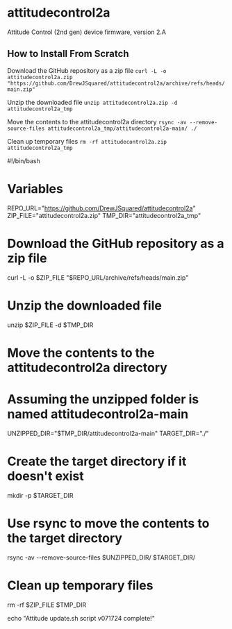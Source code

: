 # attitudecontrol2a
 
Attitude Control (2nd gen) device firmware, version 2.A


## How to Install From Scratch
Download the GitHub repository as a zip file
`curl -L -o attitudecontrol2a.zip "https://github.com/DrewJSquared/attitudecontrol2a/archive/refs/heads/main.zip"`

Unzip the downloaded file
`unzip attitudecontrol2a.zip -d attitudecontrol2a_tmp`

Move the contents to the attitudecontrol2a directory
`rsync -av --remove-source-files attitudecontrol2a_tmp/attitudecontrol2a-main/ ./`

Clean up temporary files
`rm -rf attitudecontrol2a.zip attitudecontrol2a_tmp`






#!/bin/bash

# Variables
REPO_URL="https://github.com/DrewJSquared/attitudecontrol2a"
ZIP_FILE="attitudecontrol2a.zip"
TMP_DIR="attitudecontrol2a_tmp"

# Download the GitHub repository as a zip file
curl -L -o $ZIP_FILE "$REPO_URL/archive/refs/heads/main.zip"

# Unzip the downloaded file
unzip $ZIP_FILE -d $TMP_DIR

# Move the contents to the attitudecontrol2a directory
# Assuming the unzipped folder is named attitudecontrol2a-main
UNZIPPED_DIR="$TMP_DIR/attitudecontrol2a-main"
TARGET_DIR="./"

# Create the target directory if it doesn't exist
mkdir -p $TARGET_DIR

# Use rsync to move the contents to the target directory
rsync -av --remove-source-files $UNZIPPED_DIR/ $TARGET_DIR/

# Clean up temporary files
rm -rf $ZIP_FILE $TMP_DIR

echo "Attitude update.sh script v071724 complete!"
